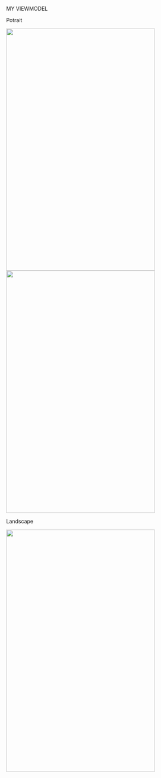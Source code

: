 MY VIEWMODEL

Potrait 

<img src ="https://user-images.githubusercontent.com/54837910/71699210-128fbe80-2df1-11ea-828e-e0fd0463e7dc.jpeg" width=400px height=650px>
<img src ="https://user-images.githubusercontent.com/54837910/71699212-13285500-2df1-11ea-950a-cd9dc4de5f32.jpeg" width=400px height=650px>

Landscape

<img src ="https://user-images.githubusercontent.com/54837910/71699213-13285500-2df1-11ea-8081-b1812284e9c5.jpeg" width=400px height=650px>
